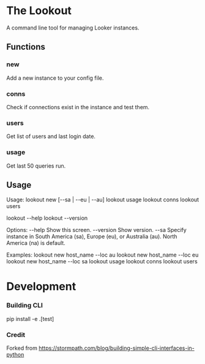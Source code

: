 # The Lookout
A command line tool for managing Looker instances.

## Functions
### new
Add a new instance to your config file.

### conns
Check if connections exist in the instance and test them.

### users
Get list of users and last login date.

### usage
Get last 50 queries run.


## Usage
Usage:
  lookout new <host> [--sa | --eu | --au]
  lookout usage <host>
  lookout conns <host>
  lookout users <host>

  lookout --help
  lookout --version
 
Options:
  --help                         Show this screen.
  --version                      Show version.
  --sa                           Specify instance in South America (sa), Europe (eu), or Australia (au). North America (na) is default.
 
Examples:
  lookout new host_name --loc au
  lookout new host_name --loc eu
  lookout new host_name --loc sa
  lookout usage
  lookout conns
  lookout users


# Development

### Building CLI
pip install -e .[test]

### Credit
Forked from https://stormpath.com/blog/building-simple-cli-interfaces-in-python
